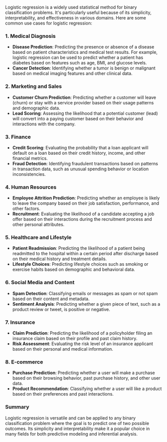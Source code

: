 Logistic regression is a widely used statistical method for binary classification problems. It's particularly useful because of its simplicity, interpretability, and effectiveness in various domains. Here are some common use cases for logistic regression:

### 1. Medical Diagnosis
- **Disease Prediction**: Predicting the presence or absence of a disease based on patient characteristics and medical test results. For example, logistic regression can be used to predict whether a patient has diabetes based on features such as age, BMI, and glucose levels.
- **Cancer Detection**: Identifying whether a tumor is benign or malignant based on medical imaging features and other clinical data.

### 2. Marketing and Sales
- **Customer Churn Prediction**: Predicting whether a customer will leave (churn) or stay with a service provider based on their usage patterns and demographic data.
- **Lead Scoring**: Assessing the likelihood that a potential customer (lead) will convert into a paying customer based on their behavior and interactions with the company.

### 3. Finance
- **Credit Scoring**: Evaluating the probability that a loan applicant will default on a loan based on their credit history, income, and other financial metrics.
- **Fraud Detection**: Identifying fraudulent transactions based on patterns in transaction data, such as unusual spending behavior or location inconsistencies.

### 4. Human Resources
- **Employee Attrition Prediction**: Predicting whether an employee is likely to leave the company based on their job satisfaction, performance, and other factors.
- **Recruitment**: Evaluating the likelihood of a candidate accepting a job offer based on their interactions during the recruitment process and other personal attributes.

### 5. Healthcare and Lifestyle
- **Patient Readmission**: Predicting the likelihood of a patient being readmitted to the hospital within a certain period after discharge based on their medical history and treatment details.
- **Lifestyle Choices**: Predicting lifestyle choices such as smoking or exercise habits based on demographic and behavioral data.

### 6. Social Media and Content
- **Spam Detection**: Classifying emails or messages as spam or not spam based on their content and metadata.
- **Sentiment Analysis**: Predicting whether a given piece of text, such as a product review or tweet, is positive or negative.

### 7. Insurance
- **Claim Prediction**: Predicting the likelihood of a policyholder filing an insurance claim based on their profile and past claim history.
- **Risk Assessment**: Evaluating the risk level of an insurance applicant based on their personal and medical information.

### 8. E-commerce
- **Purchase Prediction**: Predicting whether a user will make a purchase based on their browsing behavior, past purchase history, and other user data.
- **Product Recommendation**: Classifying whether a user will like a product based on their preferences and past interactions.

### Summary
Logistic regression is versatile and can be applied to any binary classification problem where the goal is to predict one of two possible outcomes. Its simplicity and interpretability make it a popular choice in many fields for both predictive modeling and inferential analysis.